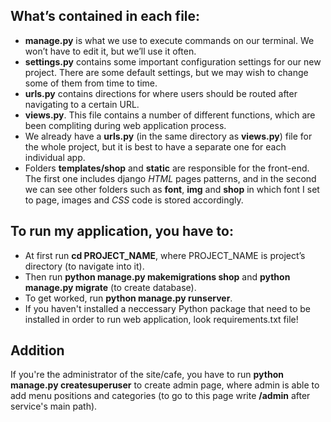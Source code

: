 ## What’s contained in each file:
  - **manage.py** is what we use to execute commands on our terminal. We won’t have to edit it, but we’ll use it often.
  - **settings.py** contains some important configuration settings for our new project. There are some default settings, but we may wish to change some of them from time to time.
  - **urls.py** contains directions for where users should be routed after navigating to a certain URL.
  - **views.py**. This file contains a number of different functions, which are been compliting during web application process.
  - We already have a **urls.py** (in the same directory as **views.py**) file for the whole project, but it is best to have a separate one for each individual app.
  - Folders **templates/shop** and **static** are responsible for the front-end. The first one includes django *HTML* pages patterns, and in the second we can see other folders such as **font**, **img** and **shop** in which font I set to page, images and *CSS* code is stored accordingly.

## To run my application, you have to:
  - At first run **cd PROJECT_NAME**, where PROJECT_NAME is project’s directory (to navigate into it).
  - Then run **python manage.py makemigrations shop** and **python manage.py migrate** (to create database).
  - To get worked, run **python manage.py runserver**.
  - If you haven't installed a neccessary Python package that need to be installed in order to run web application, look requirements.txt file!

## Addition
  If you're the administrator of the site/cafe, you have to run **python manage.py createsuperuser** to create admin page, where admin is able to add menu positions and categories (to go to this page write **/admin** after service's main path).
